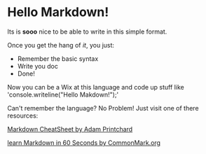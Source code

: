 # Hello Markdown!

Its is **sooo** nice to be able to write in this simple format.

Once you get the hang of *it*, you just:

* Remember the basic syntax
* Write you doc
* Done!

Now you can be a Wix at this language and code up stuff like 'console.writeline("Hello Makdown!");'

Can't remember the language? No Problem! Just visit one of there resources:

[Markdown CheatSheet by Adam Printchard](https://github.com/adam-p/markdown-here/wiki/Markdown-Cheatsheet)

[learn Markdown in 60 Seconds by CommonMark.org](http://commonmark.org/help/)
